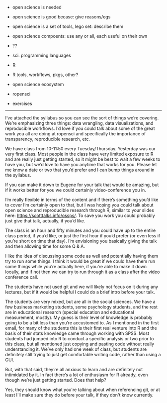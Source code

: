 * open science is needed
* open science is good becase: give reasons/egs
* open science is a set of tools, lego set: describe them
* open science compoents: use any or all, each useful on their own
* ??

* sci. programming languages
* R
* R tools, workflows, pkgs, other?
* open science ecosystem
* ropensci

* exercises


---------


I’ve attached the syllabus so you can see the sort of things we’re covering. We’re emphasizing three things: data wrangling, data visualizations, and reproducible workflows. I’d love if you could talk about some of the great work you all are doing at ropensci and specifically the importance of transparency, reproducible research, etc.

We have class from 10-11:50 every Tuesday/Thursday. Yesterday was our very first class. Most people in the class have very limited exposure to R and are really just getting started, so it might be best to wait a few weeks to have you, but we’d love to have you anytime that works for you. Please let me know a date or two that you’d prefer and I can bump things around in the syllabus.

If you can make it down to Eugene for your talk that would be amazing, but if it works better for you we could certainly video-conference you in.

I’m really flexible in terms of the content and if there’s something you’d like to cover I’m certainly open to that, but I was hoping you could talk about open science and reproducible research through R, similar to your slides here: https://scotttalks.info/ossps/. To save you work you could probably just give that talk, actually, if you’d like.

The class is an hour and fifty minutes and you could have up to the entire class period, if  you’d like, or just the first hour if you’d prefer (or even less if you’re short on time that day). I’m envisioning you basically giving the talk and then allowing time for some Q & A.

I like the idea of discussing some code as well and potentially having them try to run some things. I think it would be great if we could have them run some things while you’re actually here, if you’re able to make it down locally, and if not then we can try to run through it as a class after the video conference call.

The students have not used git and we will likely not focus on it during any lectures, but if it would be helpful I could do a brief intro before your talk.

The students are very mixed, but are all in the social sciences. We have a few business marketing students, some psychology students, and the rest are in educational research (special education and educational measurement, mostly). My guess is their level of knowledge is probably going to be a bit less than you’re accustomed to. As I mentioned in the first email, for many of the students this is their first real venture into R and the basis of their stats knowledge came through working with SPSS. Most students had jumped into R to conduct a specific analysis or two prior to this class, but all mentioned just copying and pasting code without really understanding it. We’ve only had one week of class, but students are definitely still trying to just get comfortable writing code, rather than using a GUI.

But, with that said, they’re all anxious to learn and are definitely not intimidated by it. In fact there’s a lot of enthusiasm for R already, even though we’re just getting started. Does that help?

Yes, they should know what you're talking about when referencing git, or at least I'll make sure they do before your talk, if they don't know currently.
